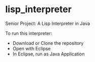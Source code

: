 # lisp_interpreter
Senior Project: A Lisp Interpreter in Java

To run this interpreter:
<ul>
<li> Download or Clone the repository
<li> Open with Eclipse
<li> In Eclipse, run as Java Application
</ul>
